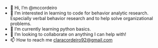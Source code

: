 - 👋 Hi, I’m @mccordeiro
- 👀 I’m interested in learning to code for behavior analytic research. Especially verbal behavior research and to help solve organizational problems.
- 🌱 I’m currently learning python basics. 
- 💞️ I’m looking to collaborate on anything I can help with! 
- 📫 How to reach me claracordeiro92@gmail.com

<!---
mccordeiro/mccordeiro is a ✨ special ✨ repository because its `README.md` (this file) appears on your GitHub profile.
You can click the Preview link to take a look at your changes.
--->
